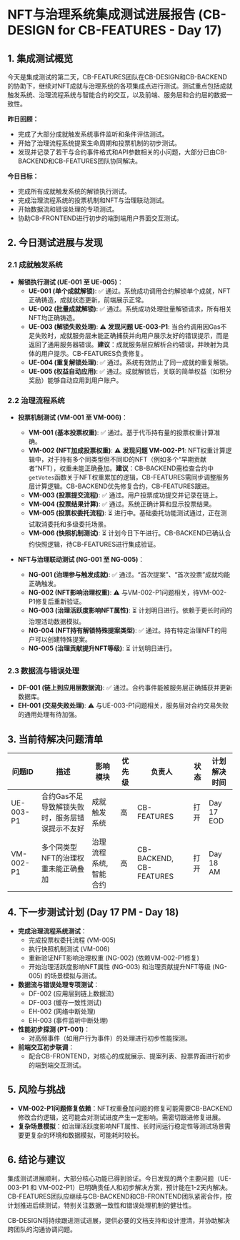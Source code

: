 # NFT与治理系统集成测试进展报告 (CB-DESIGN for CB-FEATURES - Day 17)

## 1. 集成测试概览

今天是集成测试的第二天，CB-FEATURES团队在CB-DESIGN和CB-BACKEND的协助下，继续对NFT成就与治理系统的各项集成点进行测试。测试重点包括成就触发系统、治理流程系统与智能合约的交互，以及前端、服务层和合约层的数据一致性。

**昨日回顾：**
- 完成了大部分成就触发系统事件监听和条件评估测试。
- 开始了治理流程系统提案生命周期和投票机制的初步测试。
- 发现并记录了若干与合约事件格式和API参数相关的小问题，大部分已由CB-BACKEND和CB-FEATURES团队协同解决。

**今日目标：**
- 完成所有成就触发系统的解锁执行测试。
- 完成治理流程系统的投票机制和NFT与治理联动测试。
- 开始数据流和错误处理的专项测试。
- 协助CB-FRONTEND进行初步的端到端用户界面交互测试。

## 2. 今日测试进展与发现

### 2.1 成就触发系统

- **解锁执行测试 (UE-001 至 UE-005)**：
  - **UE-001 (单个成就解锁)**: ✅ 通过。系统成功调用合约解锁单个成就，NFT正确铸造，成就状态更新，前端展示正常。
  - **UE-002 (批量成就解锁)**: ✅ 通过。系统成功处理批量解锁请求，所有相关NFT均正确铸造。
  - **UE-003 (解锁失败处理)**: ⚠️ **发现问题 UE-003-P1**: 当合约调用因Gas不足失败时，成就服务层未能正确捕获并向用户展示友好的错误提示，而是返回了通用服务器错误。**建议**：成就服务层应解析合约错误，并映射为具体的用户提示。CB-FEATURES负责修复。
  - **UE-004 (重复解锁处理)**: ✅ 通过。系统有效防止了同一成就的重复解锁。
  - **UE-005 (权益自动应用)**: ✅ 通过。成就解锁后，关联的简单权益（如积分奖励）能够自动应用到用户账户。

### 2.2 治理流程系统

- **投票机制测试 (VM-001 至 VM-006)**：
  - **VM-001 (基本投票权重)**: ✅ 通过。基于代币持有量的投票权重计算准确。
  - **VM-002 (NFT加成投票权重)**: ⚠️ **发现问题 VM-002-P1**: NFT权重计算逻辑中，对于持有多个同类型但不同ID的NFT（例如多个“早期贡献者”NFT），权重未能正确叠加。**建议**：CB-BACKEND需检查合约中`getVotes`函数关于NFT权重累加的逻辑，CB-FEATURES需同步调整服务层计算逻辑。CB-BACKEND优先修复合约，CB-FEATURES跟进。
  - **VM-003 (投票提交流程)**: ✅ 通过。用户投票成功提交并记录在链上。
  - **VM-004 (投票结果计算)**: ✅ 通过。系统正确计算和显示投票结果。
  - **VM-005 (投票权委托流程)**: ⏳ 进行中。基础委托功能测试通过，正在测试取消委托和多级委托场景。
  - **VM-006 (快照机制测试)**: ⏳ 计划今日下午进行。CB-BACKEND已确认合约快照逻辑，待CB-FEATURES进行集成验证。

- **NFT与治理联动测试 (NG-001 至 NG-005)**：
  - **NG-001 (治理参与触发成就)**: ✅ 通过。“首次提案”、“首次投票”成就均能正确触发。
  - **NG-002 (NFT影响治理权重)**: ⚠️ 与VM-002-P1问题相关，待VM-002-P1修复后重新验证。
  - **NG-003 (治理活跃度影响NFT属性)**: ⏳ 计划明日进行。依赖于更长时间的治理活动数据模拟。
  - **NG-004 (NFT持有解锁特殊提案类型)**: ✅ 通过。持有特定治理NFT的用户可以创建特殊提案。
  - **NG-005 (治理贡献提升NFT等级)**: ⏳ 计划明日进行。

### 2.3 数据流与错误处理

- **DF-001 (链上到应用层数据流)**: ✅ 通过。合约事件能被服务层正确捕获并更新数据库。
- **EH-001 (交易失败处理)**: ⚠️ 与UE-003-P1问题相关，服务层对合约交易失败的通用处理有待加强。

## 3. 当前待解决问题清单

| 问题ID | 描述 | 影响模块 | 优先级 | 负责人 | 状态 | 计划解决时间 |
|---|---|---|---|---|---|---|
| UE-003-P1 | 合约Gas不足导致解锁失败时，服务层错误提示不友好 | 成就触发系统 | 高 | CB-FEATURES | 打开 | Day 17 EOD |
| VM-002-P1 | 多个同类型NFT的治理权重未能正确叠加 | 治理流程系统, 智能合约 | 高 | CB-BACKEND, CB-FEATURES | 打开 | Day 18 AM |

## 4. 下一步测试计划 (Day 17 PM - Day 18)

- **完成治理流程系统测试**：
  - 完成投票权委托流程 (VM-005)
  - 执行快照机制测试 (VM-006)
  - 重新验证NFT影响治理权重 (NG-002) (依赖VM-002-P1修复)
  - 开始治理活跃度影响NFT属性 (NG-003) 和治理贡献提升NFT等级 (NG-005) 的场景模拟与测试。
- **数据流与错误处理专项测试**：
  - DF-002 (应用层到链上数据流)
  - DF-003 (缓存一致性测试)
  - EH-002 (网络中断处理)
  - EH-003 (事件监听中断处理)
- **性能初步探测 (PT-001)**：
  - 对高频事件（如用户行为事件）的处理进行初步性能探测。
- **前端交互初步联调**：
  - 配合CB-FRONTEND，对核心的成就展示、提案列表、投票界面进行初步的端到端交互测试。

## 5. 风险与挑战

- **VM-002-P1问题修复依赖**：NFT权重叠加问题的修复可能需要CB-BACKEND修改合约逻辑，这可能会对测试进度产生一定影响。需密切跟进修复进展。
- **复杂场景模拟**：如治理活跃度影响NFT属性、长时间运行稳定性等测试场景需要更复杂的环境和数据模拟，可能耗时较长。

## 6. 结论与建议

集成测试进展顺利，大部分核心功能已得到验证。今日发现的两个主要问题（UE-003-P1 和 VM-002-P1）已明确责任人和初步解决方案，预计能在1-2天内解决。CB-FEATURES团队应继续与CB-BACKEND和CB-FRONTEND团队紧密合作，按计划推进后续测试，特别关注数据一致性和错误处理机制的健壮性。

CB-DESIGN将持续跟进测试进展，提供必要的文档支持和设计澄清，并协助解决跨团队的沟通协调问题。
